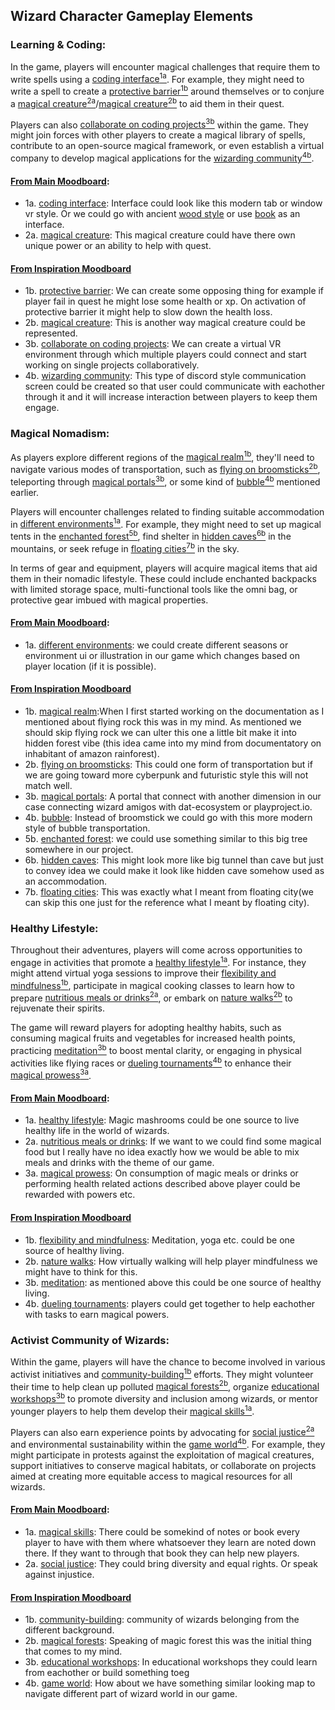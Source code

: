 ## Wizard Character Gameplay Elements

### Learning & Coding:
In the game, players will encounter magical challenges that require them to write spells using a [coding interface<sup>1a</sup>](https://www.pinterest.com/pin/539798705352233117/). For example, they might need to write a spell to create a [protective barrier<sup>1b</sup>](https://www.pinterest.co.uk/pin/539798705352333844/) around themselves or to conjure a [magical creature<sup>2a</sup>](https://www.pinterest.com/pin/539798705352232617/)/[magical creature<sup>2b</sup>](https://www.pinterest.co.uk/pin/539798705352333838/)  to aid them in their quest.

Players can also [collaborate on coding projects<sup>3b</sup>](https://www.pinterest.co.uk/pin/539798705352312309/) within the game. They might join forces with other players to create a magical library of spells, contribute to an open-source magical framework, or even establish a virtual company to develop magical applications for the [wizarding community<sup>4b</sup>](https://www.pinterest.co.uk/pin/539798705352327075/).

#### [From Main Moodboard](https://www.pinterest.com/serapath/wizard-page-next/?invite_code=fff7da246acd46bdaa7f309a11411504&sender=910642124561769093): 
 - 1a. [coding interface](https://www.pinterest.com/pin/539798705352233117/): Interface could look like this modern tab or window vr style. Or we could go with ancient [wood style](https://www.pinterest.com/pin/539798705352232746/) or use [book](https://www.pinterest.com/pin/539798705352232717/) as an interface.
 - 2a. [magical creature](https://www.pinterest.com/pin/539798705352232617/): This magical creature could have there own unique power or an ability to help with quest.

#### [From Inspiration Moodboard](https://www.pinterest.co.uk/serapath/finalwiz/)
- 1b. [protective barrier](https://www.pinterest.co.uk/pin/539798705352333844/): We can create some opposing thing for example if player fail in quest he might lose some health or xp. On activation of protective barrier it might help to slow down the health loss.
- 2b. [magical creature](https://www.pinterest.co.uk/pin/539798705352333838/): This is another way magical creature could be represented.
- 3b. [collaborate on coding projects](https://www.pinterest.co.uk/pin/539798705352312309/): We can create a virtual VR environment through which multiple players could connect and start working on single projects collaboratively. 
- 4b. [wizarding community](https://www.pinterest.co.uk/pin/539798705352327075/): This type of discord style communication screen could be created so that user could communicate with eachother through it and it will increase interaction between players to keep them engage.


### Magical Nomadism:
As players explore different regions of the [magical realm<sup>1b</sup>](https://www.pinterest.co.uk/pin/539798705352312761/), they'll need to navigate various modes of transportation, such as [flying on broomsticks<sup>2b</sup>](https://www.pinterest.co.uk/pin/539798705352319772/), teleporting through [magical portals<sup>3b</sup>](https://www.pinterest.co.uk/pin/539798705352318845/), or some kind of [bubble<sup>4b</sup>](https://www.pinterest.co.uk/pin/539798705352319776/) mentioned earlier.

Players will encounter challenges related to finding suitable accommodation in [different environments<sup>1a</sup>](https://www.pinterest.com/pin/539798705352232650/). For example, they might need to set up magical tents in the [enchanted forest<sup>5b</sup>](https://www.pinterest.co.uk/pin/539798705352312784/), find shelter in [hidden caves<sup>6b</sup>](https://www.pinterest.co.uk/pin/539798705352312371/) in the mountains, or seek refuge in [floating cities<sup>7b</sup>](https://www.pinterest.co.uk/pin/539798705352316312/) in the sky.

In terms of gear and equipment, players will acquire magical items that aid them in their nomadic lifestyle. These could include enchanted backpacks with limited storage space, multi-functional tools like the omni bag, or protective gear imbued with magical properties.

#### [From Main Moodboard](https://www.pinterest.com/serapath/wizard-page-next/?invite_code=fff7da246acd46bdaa7f309a11411504&sender=910642124561769093): 
 - 1a. [different environments](https://www.pinterest.com/pin/539798705352232650/): we could create different seasons or environment ui or illustration in our game which changes based on player location (if it is possible). 

#### [From Inspiration Moodboard](https://www.pinterest.co.uk/serapath/finalwiz/)
- 1b. [magical realm](https://www.pinterest.co.uk/pin/539798705352312761/):When I first started working on the documentation as I mentioned about flying rock this was in my mind. As mentioned we should skip flying rock we can ulter this one a little bit make it into hidden forest vibe (this idea came into my mind from documentatory on inhabitant of amazon rainforest).
- 2b. [flying on broomsticks](https://www.pinterest.co.uk/pin/539798705352319772/): This could one form of transportation but if we are going toward more cyberpunk and futuristic style this will not match well.
- 3b. [magical portals](https://www.pinterest.co.uk/pin/539798705352318845/): A portal that connect with another dimension in our case connecting wizard amigos with dat-ecosystem or playproject.io.
- 4b. [bubble](https://www.pinterest.co.uk/pin/539798705352319776/): Instead of broomstick we could go with this more modern style of bubble transportation.
- 5b. [enchanted forest](https://www.pinterest.co.uk/pin/539798705352312784/): we could use something similar to this big tree somewhere in our project.
- 6b. [hidden caves](https://www.pinterest.co.uk/pin/539798705352312371/): This might look more like big tunnel than cave but just to convey idea we could make it look like hidden cave somehow used as an accommodation.
- 7b. [floating cities](https://www.pinterest.co.uk/pin/539798705352316312/): This was exactly what I meant from floating city(we can skip this one just for the reference what I meant by floating city).


### Healthy Lifestyle:
Throughout their adventures, players will come across opportunities to engage in activities that promote a [healthy lifestyle<sup>1a</sup>](https://www.pinterest.com/pin/539798705352232614/). For instance, they might attend virtual yoga sessions to improve their [flexibility and mindfulness<sup>1b</sup>](https://www.pinterest.co.uk/pin/539798705352333860/), participate in magical cooking classes to learn how to prepare [nutritious meals or drinks<sup>2a</sup>](https://www.pinterest.com/pin/539798705352232622/), or embark on [nature walks<sup>2b</sup>](https://www.pinterest.co.uk/pin/539798705352378611/) to rejuvenate their spirits.

The game will reward players for adopting healthy habits, such as consuming magical fruits and vegetables for increased health points, practicing [meditation<sup>3b</sup>](https://www.pinterest.co.uk/pin/539798705352332497/) to boost mental clarity, or engaging in physical activities like flying races or [dueling tournaments<sup>4b</sup>](https://www.pinterest.co.uk/pin/539798705352378604/) to enhance their [magical prowess<sup>3a</sup>](https://www.pinterest.com/pin/539798705352236309/).

#### [From Main Moodboard](https://www.pinterest.com/serapath/wizard-page-next/?invite_code=fff7da246acd46bdaa7f309a11411504&sender=910642124561769093): 
 - 1a. [healthy lifestyle](https://www.pinterest.com/pin/539798705352232614/): Magic mashrooms could be one source to live healthy life in the world of wizards.
 - 2a. [nutritious meals or drinks](https://www.pinterest.com/pin/539798705352232622/): If we want to we could find some magical food but I really have no idea exactly how we would be able to mix meals and drinks with the theme of our game.
 - 3a. [magical prowess](https://www.pinterest.com/pin/539798705352236309/): On consumption of magic meals or drinks or performing health related actions described above player could be rewarded with powers etc.

#### [From Inspiration Moodboard](https://www.pinterest.co.uk/serapath/finalwiz/)
- 1b. [flexibility and mindfulness](https://www.pinterest.co.uk/pin/539798705352333860/): Meditation, yoga etc. could be one source of healthy living.
- 2b. [nature walks](https://www.pinterest.co.uk/pin/539798705352378611/): How virtually walking will help player mindfulness we might have to think for this.
- 3b. [meditation](https://www.pinterest.co.uk/pin/539798705352332497/): as mentioned above this could be one source of healthy living.
- 4b. [dueling tournaments](https://www.pinterest.co.uk/pin/539798705352378604/): players could get together to help eachother with tasks to earn magical powers.


### Activist Community of Wizards:
Within the game, players will have the chance to become involved in various activist initiatives and [community-building<sup>1b</sup>](https://www.pinterest.co.uk/pin/539798705352319781/) efforts. They might volunteer their time to help clean up polluted [magical forests<sup>2b</sup>](https://www.pinterest.co.uk/pin/539798705352312787/), organize [educational workshops<sup>3b</sup>](https://www.pinterest.co.uk/pin/539798705352312298/) to promote diversity and inclusion among wizards, or mentor younger players to help them develop their [magical skills<sup>1a</sup>](https://www.pinterest.com/pin/539798705352232627/).

Players can also earn experience points by advocating for [social justice<sup>2a</sup>](https://www.pinterest.com/pin/539798705352232621/) and environmental sustainability within the [game world<sup>4b</sup>](https://www.pinterest.co.uk/pin/539798705352312385/). For example, they might participate in protests against the exploitation of magical creatures, support initiatives to conserve magical habitats, or collaborate on projects aimed at creating more equitable access to magical resources for all wizards.

#### [From Main Moodboard](https://www.pinterest.com/serapath/wizard-page-next/?invite_code=fff7da246acd46bdaa7f309a11411504&sender=910642124561769093): 
 - 1a. [magical skills](https://www.pinterest.com/pin/539798705352232627/): There could be somekind of notes or book every player to have with them where whatsoever they learn are noted down there. If they want to through that book they can help new players.
 - 2a. [social justice](https://www.pinterest.com/pin/539798705352232621/): They could bring diversity and equal rights. Or speak against injustice.


#### [From Inspiration Moodboard](https://www.pinterest.co.uk/serapath/finalwiz/)
- 1b. [community-building](https://www.pinterest.co.uk/pin/539798705352319781/): community of wizards belonging from the different background.
- 2b. [magical forests](https://www.pinterest.co.uk/pin/539798705352312787/): Speaking of magic forest this was the initial thing that comes to my mind.
- 3b. [educational workshops](https://www.pinterest.co.uk/pin/539798705352312298/): In educational workshops they could learn from eachother or build something toeg
- 4b. [game world](https://www.pinterest.co.uk/pin/539798705352312385/): How about we have something similar looking map to navigate different part of wizard world in our game.
